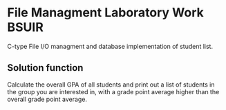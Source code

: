 # File Managment Laboratory Work BSUIR

C-type File I/O managment and database implementation of student list. 

## Solution function

Calculate the overall GPA of all students and print out a list of students in the group you are interested in, with a grade point average higher than the overall grade point average.
